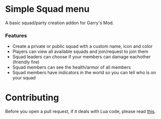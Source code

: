 # Simple Squad menu

A basic squad/party creation addon for Garry's Mod.

### Features

* Create a private or public squad with a custom name, icon and color
* Players can view all available squads and join/request to join them
* Squad leaders can choose if your members can damage eachother (friendly fire)
* Squad members can see the health/armor of all members
* Squad members have indicators in the world so you can tell who is on your squad

# Contributing

Before you open a pull request, if it deals with Lua code, please read [this](https://github.com/StyledStrike/gmod-custom-chat/blob/master/.github/pull_request_template.md).

